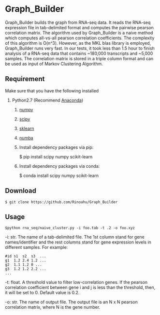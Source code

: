 # Graph_Builder
Graph_Builder builds the graph from RNA-seq data. It reads the RNA-seq expression file in tab-delimited format and computes the pairwise pearson correlation matrix. The algorithm used by Graph_Builder is a naive method which computes all-vs-all pearson correlation coefficients. The complexity of this algorithm is O(n^3). However, as the MKL blas library is employed, Graph_Builder runs very fast. In our tests, it took less than 1.5 hour to finish analysis of a RNA-seq data that contains ~180,000 transcripts and ~5,000 samples. The correlation matrix is stored in a triple column format and can be used as input of Markov Clustering Algorithm.
## Requirement

Make sure that you have the following installed

1. Python2.7 (Recommend [Anaconda](https://www.continuum.io/downloads#linux "https://www.continuum.io/downloads#linux" ))
    1. [numpy](http://www.numpy.org/ "http://www.numpy.org/")
    2. [scipy](https://www.scipy.org/ "https://www.scipy.org/")
    3. [sklearn](http://scikit-learn.org/stable/ "http://scikit-learn.org/stable/")
    4. [numba](https://numba.pydata.org/ "https://numba.pydata.org/")

    5. Install dependency packages via pip:

        $ pip install scipy numpy scikit-learn

    6. Install dependency packages via conda:

        $ conda install scipy numpy scikit-learn


## Download

    $ git clone https://github.com/Rinoahu/Graph_Builder

## Usage

    $python rna_seq/naive_cluster.py -i foo.tab -t .2 -o foo.xyz

-i:   str. The name of a tab-delimited file. The 1st column stand for gene names/identifier and the rest columns stand for gene expression levels in different samples. For example: 

	#id	s1	s2	s3	...
    g1	1.2	2.4	1.2 ...
    g2	1.1	1.2	0 ...
	g3	1.2	1.2	2.2 ...
	...

-t: float. A threshold value to filter low-correlation genes. If the pearson correlation coefficient between gene i and j is less than the threshold, then, it will be set to 0. Default value is 0.2.

-o:   str. The name of output file. The output file is an  N x N pearson correlation matrix, where N is the gene number.

